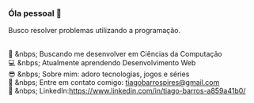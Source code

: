 ### Óla pessoal 👋

Busco resolver problemas utilizando a programação.

<br/>:star2: &nbps; Buscando me desenvolver em Ciências da Computação
<br/>:computer: &nbps; Atualmente aprendendo Desenvolvimento Web
<br/>:sunglasses: &nbps; Sobre mim: adoro tecnologias, jogos e séries
<br/>:email: &nbps; Entre em contato comigo: tiagobarrospires@gmail.com
<br/>:blue_heart:	&nbps; LinkedIn:https://www.linkedin.com/in/tiago-barros-a859a41b0/


